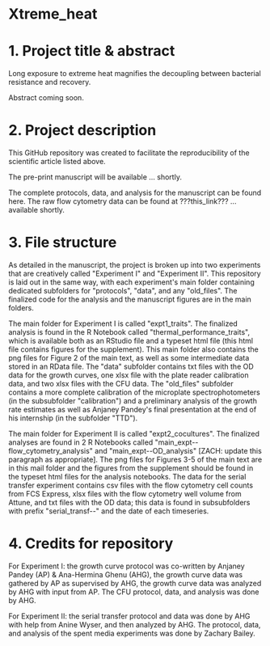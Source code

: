 # Xtreme_heat

# 1. Project title & abstract

Long exposure to extreme heat magnifies the decoupling between bacterial resistance and recovery.

Abstract coming soon.

# 2. Project description

This GitHub repository was created to facilitate the reproducibility of the scientific article listed above.

The pre-print manuscript will be available ... shortly.

The complete protocols, data, and analysis for the manuscript can be found here. The raw flow cytometry data can be found at ???this_link??? ... available shortly.

# 3. File structure

As detailed in the manuscript, the project is broken up into two experiments that are creatively called "Experiment I" and "Experiment II". This repository is laid out in the same way, with each experiment's main folder containing dedicated subfolders for "protocols", "data", and any "old_files". The finalized code for the analysis and the manuscript figures are in the main folders.

The main folder for Experiment I is called "expt1_traits". The finalized analysis is found in the R Notebook called "thermal_performance_traits", which is available both as an RStudio file and a typeset html file (this html file contains figures for the supplement). This main folder also contains the png files for Figure 2 of the main text, as well as some intermediate data stored in an RData file. The "data" subfolder contains txt files with the OD data for the growth curves, one xlsx file with the plate reader calibration data, and two xlsx files with the CFU data. The "old_files" subfolder contains a more complete calibration of the microplate spectrophotometers (in the subsubfolder "calibration") and a preliminary analysis of the growth rate estimates as well as Anjaney Pandey's final presentation at the end of his internship (in the subfolder "TTD").

The main folder for Experiment II is called "expt2_cocultures". The finalized analyses are found in 2 R Notebooks called "main_expt--flow_cytometry_analysis" and "main_expt--OD_analysis" [ZACH: update this paragraph as appropriate]. The png files for Figures 3-5 of the main text are in this mail folder and the figures from the supplement should be found in the typeset html files for the analysis notebooks. The data for the serial transfer experiment contains csv files with the flow cytometry cell counts from FCS Express, xlsx files with the flow cytometry well volume from Attune, and txt files with the OD data; this data is found in subsubfolders with prefix "serial_transf--" and the date of each timeseries.

# 4. Credits for repository

For Experiment I: the growth curve protocol was co-written by Anjaney Pandey (AP) & Ana-Hermina Ghenu (AHG), the growth curve data was gathered by AP as supervised by AHG, the growth curve data was analyzed by AHG with input from AP. The CFU protocol, data, and analysis was done by AHG.

For Experiment II: the serial transfer protocol and data was done by AHG with help from Anine Wyser, and then analyzed by AHG. The protocol, data, and analysis of the spent media experiments was done by Zachary Bailey. 
